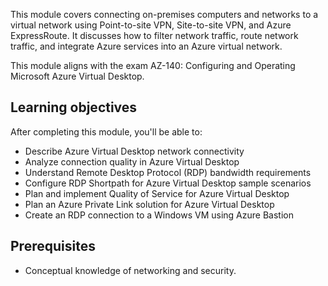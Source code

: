 This module covers connecting on-premises computers and networks to a virtual network using Point-to-site VPN, Site-to-site VPN, and Azure ExpressRoute. It discusses how to filter network traffic, route network traffic, and integrate Azure services into an Azure virtual network.

This module aligns with the exam AZ-140: Configuring and Operating Microsoft Azure Virtual Desktop.

## Learning objectives<br>

After completing this module, you'll be able to:

 -  Describe Azure Virtual Desktop network connectivity
 -  Analyze connection quality in Azure Virtual Desktop
 -  Understand Remote Desktop Protocol (RDP) bandwidth requirements
 -  Configure RDP Shortpath for Azure Virtual Desktop sample scenarios<br>
 -  Plan and implement Quality of Service for Azure Virtual Desktop
 -  Plan an Azure Private Link solution for Azure Virtual Desktop
 -  Create an RDP connection to a Windows VM using Azure Bastion

## Prerequisites

 -  Conceptual knowledge of networking and security.
